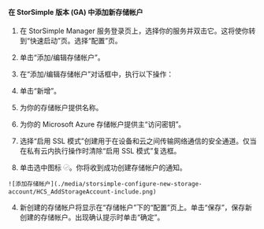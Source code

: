 <!--author=SharS last changed: 9/17/15-->

#### 在 StorSimple 版本 (GA) 中添加新存储帐户

1. 在 StorSimple Manager 服务登录页上，选择你的服务并双击它。这将使你转到“快速启动”页。选择“配置”页。

2. 单击“添加/编辑存储帐户”。

3. 在“添加/编辑存储帐户”对话框中，执行以下操作：

  1. 单击“新增”。
  2. 为你的存储帐户提供名称。
  3. 为你的 Microsoft Azure 存储帐户提供主“访问密钥”。
  4. 选择“启用 SSL 模式”创建用于在设备和云之间传输网络通信的安全通道。仅当在私有云内执行操作时清除“启用 SSL 模式”复选框。
  5. 单击选中图标 ![选中图标](./media/storsimple-configure-new-storage-account/HCS_CheckIcon-include.png)。你将收到成功创建存储帐户的通知。

    ![添加存储帐户](./media/storsimple-configure-new-storage-account/HCS_AddStorageAccount-include.png)

4. 新创建的存储帐户将显示在“存储帐户”下的“配置”页上。单击“保存”，保存新创建的存储帐户。出现确认提示时单击“确定”。

<!---HONumber=AcomDC_0921_2016-->